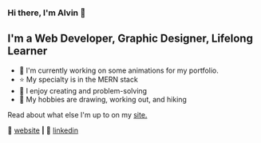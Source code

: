 ### Hi there, I'm Alvin 👋

## I'm a Web Developer, Graphic Designer, Lifelong Learner

- 🧠 I'm currently working on some animations for my portfolio.
- ⭐ My specialty is in the MERN stack
- 💜 I enjoy creating and problem-solving
- 🎨 My hobbies are drawing, working out, and hiking


Read about what else I'm up to on my [site.](https://www.alvingalit.com/posts)


🏡 [website][website] **|** 
👔 [linkedin][linkedin]

[website]: https://www.alvingalit.com/
[linkedin]: https://www.linkedin.com/in/aroblesgalit/
